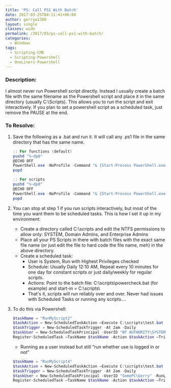 ```yaml
---
title: 'PS: Call PS1 With Batch'
date: 2017-03-25T04:11:41+00:00
author: gerryw1389
layout: single
classes: wide
permalink: /2017/03/ps-call-ps1-with-batch/
categories:
  - Windows
tags:
  - Scripting-CMD
  - Scripting-Powershell
  - OneLiners-Powershell
---
```

<!--more-->

### Description:

I almost never run Powershell script directly. Instead I usually create a batch file with the same filename as the Powershell script and place it in the same directory (usually C:\Scripts). This allows you to run the script and exit interactively. If you plan to set a powershell script as a scheduled task, just remove the PAUSE at the end.

### To Resolve:

1. Save the following as a .bat and run it. It will call any .ps1 file in the same directory that has the same name.

   ```powershell
   :: For functions (default)
   pushd "%~dp0"
   @ECHO OFF
   PowerShell.exe -NoProfile -Command "& {Start-Process PowerShell.exe -ArgumentList '-NoProfile -ExecutionPolicy Bypass -Command ". "%~dpn0.ps1"; Clean-tempfiles "' -Verb RunAs}"
   popd

   :: For scripts
   pushd "%~dp0"
   @ECHO OFF
   PowerShell.exe -NoProfile -Command "& {Start-Process PowerShell.exe -ArgumentList '-NoProfile -ExecutionPolicy Bypass -File ""%~dpn0.ps1""' -Verb RunAs}"
   popd
   ```

2. You can stop at step 1 if you run scripts interactively, but most of the time you want them to be scheduled tasks. This is how I set it up in my environment:

   - Create a directory called C:\scripts and edit the NTFS permissions to allow only: SYSTEM, Domain Admins, and Enterprise Admins
   - Place all your PS Scripts in there with batch files with the exact same file name (or just edit the file to hard code the file name, meh) in the above directory.
   - Create a scheduled task:
     - User is System, Run with Highest Privileges checked
     - Schedule: Usually Daily 12:10 AM, Repeat every 10 minutes for one day for constant scripts or just daily/weekly for regular scripts.
     - Actions: Point to the batch file: C:\scripts\powercheck.bat (for example) and start-in = C:\scripts\
     - That's it, scripts will run reliably over and over. Never had issues with Scheduled Tasks or running any scripts&#8230;.

3. To do this via Powershell:

   ```powershell
   $taskName = "RunMyScript2"
   $taskAction = New-ScheduledTaskAction –Execute C:\scripts\test.bat -WorkingDirectory "C:\scripts\"
   $taskTrigger = New-ScheduledTaskTrigger -At 2am -Daily
   $taskUser = New-ScheduledTaskPrincipal -UserID "NT AUTHORITY\SYSTEM" -RunLevel Highest
   Register-ScheduledTask –TaskName $taskName -Action $taskAction –Trigger $taskTrigger -Principal $taskUser
   ```

   - Running as a user instead but still &#8220;run whether use is logged in or not&#8221;

   ```powershell
   $taskName = "RunMyScript4"
   $taskAction = New-ScheduledTaskAction –Execute C:\scripts\test.bat -WorkingDirectory "C:\scripts\"
   $taskTrigger = New-ScheduledTaskTrigger -At 2am -Daily
   $taskUser = New-ScheduledTaskPrincipal -UserID "SomePC\Gerry" -RunLevel Highest -LogonType S4U
   Register-ScheduledTask –TaskName $taskName -Action $taskAction –Trigger $taskTrigger -Principal $taskUser
   ```

